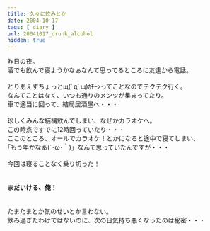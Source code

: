 ```yaml
---
title: 久々に飲みとか
date: 2004-10-17
tags: [ diary ]
url: 20041017_drunk_alcohol
hidden: true
---
```

昨日の夜。<br />
酒でも飲んで寝ようかなぁなんて思ってるところに友達から電話。<br />
<br />
とりあえずちょっとщ(ﾟдﾟщ)ｶﾓｰﾝってことなのでテクテク行く。<br />
なんてことはなく、いつも通りのメンツが集まってたり。<br />
車で適当に回って、結局居酒屋へ・・・<br />
<br />
珍しくみんな結構飲んでしまい、なぜかカラオケへ。<br />
この時点ですでに12時回っていたり・・・<br />
ここのところ、オールでカラオケ！とかになると途中で寝てしまい、<br />
｢もう年かなぁ(´･ω･｀)」なんて思っていたんですが・・・<br />
<br />
今回は寝ることなく乗り切った！<br />
<br />
<br />
<strong>まだいける、俺！</strong><br />
<br />
<br />
たまたまとか気のせいとか言わない。<br />
飲み過ぎたわけではないのに、次の日気持ち悪くなったのは秘密・・・
